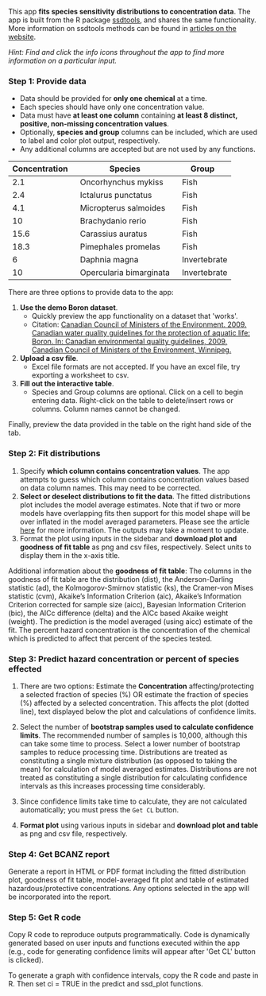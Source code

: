 This app **fits species sensitivity distributions to concentration data**. The app is built from the R package [ssdtools](https://github.com/bcgov/ssdtools), and shares the same functionality. More information on ssdtools methods can be found in [articles on the website](https://bcgov.github.io/ssdtools/articles/).

*Hint: Find and click the info icons throughout the app to find more information on a particular input.*  

### Step 1: Provide data 

* Data should be provided for **only one chemical** at a time. 
* Each species should have only one concentration value. 
* Data must have **at least one column** containing **at least 8 distinct, positive, non-missing concentration values**. 
* Optionally, **species and group** columns can be included, which are used to label and color plot output, respectively.  
* Any additional columns are accepted but are not used by any functions.


<center>

Concentration&nbsp;&nbsp; | Species&nbsp;&nbsp; | Group &nbsp;
--- | --- | ---
2.1 | Oncorhynchus mykiss &nbsp; | Fish
2.4 | Ictalurus punctatus &nbsp;| Fish  
4.1 | Micropterus salmoides &nbsp;| Fish
10  | Brachydanio rerio &nbsp;| Fish
15.6 | Carassius auratus &nbsp;| Fish
18.3 | Pimephales promelas &nbsp;| Fish 
6 | Daphnia magna &nbsp;| Invertebrate
10 | Opercularia bimarginata &nbsp;| Invertebrate

</center>

There are three options to provide data to the app:  

1. **Use the demo Boron dataset**. 
    - Quickly preview the app functionality on a dataset that 'works'. 
    - Citation: [Canadian Council of Ministers of the Environment. 2009. Canadian water quality guidelines for the protection of aquatic life: Boron. In: Canadian  environmental  quality guidelines, 2009, Canadian Council of  Ministers of the Environment, Winnipeg.](http://ceqg-rcqe.ccme.ca/download/en/324/)
2. **Upload a csv file**. 
    - Excel file formats are not accepted. If you have an excel file, try exporting a worksheet to csv. 
3. **Fill out the interactive table**. 
    - Species and Group columns are optional. Click on a cell to begin entering data. Right-click on the table to delete/insert rows or columns. Column names cannot be changed. 
    
Finally, preview the data provided in the table on the right hand side of the tab.  

### Step 2: Fit distributions 

1. Specify **which column contains concentration values**. The app attempts to guess which column contains concentration values based on data column names. This may need to be corrected.
2. **Select or deselect distributions to fit the data**.  The fitted distributions plot includes the model average estimates. Note that if two or more models have overlapping fits then support for this model shape will be over inflated in the model averaged parameters.  Please see the article [here](https://bcgov.github.io/ssdtools/articles/distributions.html) for more information.  The outputs may take a moment to update.
3. Format the plot using inputs in the sidebar and **download plot and goodness of fit table** as png and csv files, respectively. Select units to display them in the x-axis title. 

Additional information about the **goodness of fit table**:
The columns in the goodness of fit table are the distribution (dist), the Anderson-Darling statistic (ad), the Kolmogorov-Smirnov statistic (ks), the Cramer-von Mises statistic (cvm), Akaike’s Information Criterion (aic), Akaike’s Information Criterion corrected for sample size (aicc), Bayesian Information Criterion (bic), the AICc difference (delta) and the AICc based Akaike weight (weight). The prediction is the model averaged (using aicc) estimate of the fit. The percent hazard concentration is the concentration of the chemical which is predicted to affect that percent of the species tested.

### Step 3: Predict hazard concentration or percent of species effected
1. There are two options: Estimate the **Concentration** affecting/protecting a selected fraction of species (%) OR estimate the fraction of species (%) affected by a selected concentration. This affects the plot (dotted line), text displayed below the plot and calculations of confidence limits. 
2. Select the number of **bootstrap samples used to calculate confidence limits**. The recommended number of samples is 10,000, although this can take some time to process. Select a lower number of bootstrap samples to reduce processing time.  Distributions are treated as constituting a single mixture distribution (as opposed to taking the mean) for calculation of model averaged estimates. Distributions are not treated as constituting a single distribution for calculating confidence intervals as this increases processing time considerably. 

3. Since confidence limits take time to calculate, they are not calculated automatically; you must press the `Get CL` button.
4. **Format plot** using various inputs in sidebar and **download plot and table** as png and csv file, respectively.

### Step 4: Get BCANZ report
Generate a report in HTML or PDF format including the fitted distribution plot, goodness of fit table, model-averaged fit plot and table of estimated hazardous/protective concentrations. Any options selected in the app will be incorporated into the report. 

### Step 5: Get R code

Copy R code to reproduce outputs programmatically. Code is dynamically generated based on user inputs and functions executed within the app (e.g., code for generating confidence limits will appear after 'Get CL' button is clicked). 

To generate a graph with confidence intervals, copy the R code and paste in R.  Then set ci = TRUE in the predict and ssd_plot functions.

 

